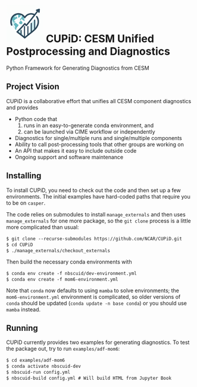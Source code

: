 # <img src="images/logo.png" alt="CUPiD Logo" width=100 /> CUPiD: CESM Unified Postprocessing and Diagnostics
Python Framework for Generating Diagnostics from CESM

## Project Vision

CUPiD is a collaborative effort that unifies all CESM component diagnostics and provides

- Python code that
  1. runs in an easy-to-generate conda environment, and
  1. can be launched via CIME workflow or independently
- Diagnostics for single/multiple runs and single/multiple components
- Ability to call post-processing tools that other groups are working on
- An API that makes it easy to include outside code
- Ongoing support and software maintenance

## Installing

To install CUPiD, you need to check out the code and then set up a few environments.
The initial examples have hard-coded paths that require you to be on `casper`.

The code relies on submodules to install `manage_externals` and then uses `manage_externals` for one more package,
so the `git clone` process is a little more complicated than usual:

```
$ git clone --recurse-submodules https://github.com/NCAR/CUPiD.git
$ cd CUPiD
$ ./manage_externals/checkout_externals
```

Then build the necessary conda environments with

```
$ conda env create -f nbscuid/dev-environment.yml
$ conda env create -f mom6-environment.yml
```

Note that `conda` now defaults to using `mamba` to solve environments;
the `mom6-environment.yml` environment is complicated,
so older versions of `conda` should be updated (`conda update -n base conda`) or you should use `mamba` instead.

## Running

CUPiD currently provides two examples for generating diagnostics.
To test the package out, try to run `examples/adf-mom6`:

```
$ cd examples/adf-mom6
$ conda activate nbscuid-dev
$ nbscuid-run config.yml
$ nbscuid-build config.yml # Will build HTML from Jupyter Book
```
